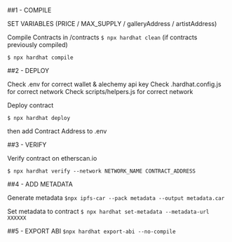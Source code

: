 ##1 - COMPILE

SET VARIABLES (PRICE / MAX_SUPPLY / galleryAddress / artistAddress)

Compile Contracts in /contracts
`$ npx hardhat clean` (if contracts previously compiled)

`$ npx hardhat compile`

##2 - DEPLOY

Check .env for correct wallet & alechemy api key
Check .hardhat.config.js for correct network
Check scripts/helpers.js for correct network

Deploy contract

`$ npx hardhat deploy`

then add Contract Address to .env

##3 - VERIFY

Verify contract on etherscan.io

`$ npx hardhat verify --network NETWORK_NAME CONTRACT_ADDRESS `

##4 - ADD METADATA

Generate metadata
`$npx ipfs-car --pack metadata --output metadata.car`

Set metadata to contract
`$ npx hardhat set-metadata --metadata-url XXXXXX`

##5 - EXPORT ABI
`$npx hardhat export-abi --no-compile`
